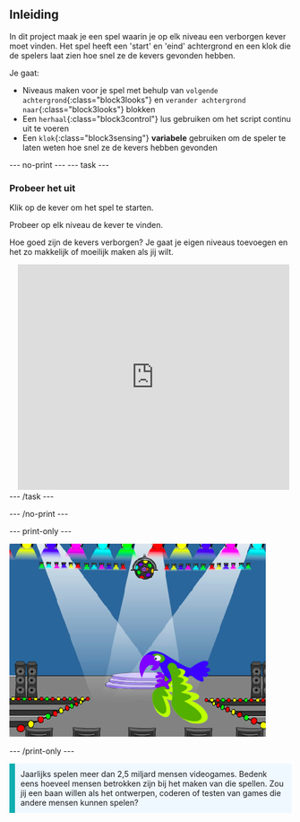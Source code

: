 ## Inleiding

In dit project maak je een spel waarin je op elk niveau een verborgen kever moet vinden. Het spel heeft een 'start' en 'eind' achtergrond en een klok die de spelers laat zien hoe snel ze de kevers gevonden hebben.

Je gaat:
+ Niveaus maken voor je spel met behulp van `volgende achtergrond`{:class="block3looks"} en `verander achtergrond naar`{:class="block3looks"} blokken
+ Een `herhaal`{:class="block3control"} lus gebruiken om het script continu uit te voeren
+ Een `klok`{:class="block3sensing"} **variabele** gebruiken om de speler te laten weten hoe snel ze de kevers hebben gevonden

--- no-print ---
--- task --- 
### Probeer het uit
<div style="display: flex; flex-wrap: wrap">
<div style="flex-basis: 200px; flex-grow: 1">  
Klik op de kever om het spel te starten.

Probeer op elk niveau de kever te vinden.

Hoe goed zijn de kevers verborgen? Je gaat je eigen niveaus toevoegen en het zo makkelijk of moeilijk maken als jij wilt.

</div>
<div class="scratch-preview" style="margin-left: 15px;">
  <iframe allowtransparency="true" width="485" height="402" src="https://scratch.mit.edu/projects/embed/600272350/?autostart=false" frameborder="0"></iframe>
</div>
</div>
--- /task ---

--- /no-print ---

--- print-only ---

![Het voltooide project.](images/showcase_static.png)

--- /print-only ---

<p style="border-left: solid; border-width:10px; border-color: #0faeb0; background-color: aliceblue; padding: 10px;">
Jaarlijks spelen meer dan 2,5 miljard mensen videogames. Bedenk eens hoeveel mensen betrokken zijn bij het maken van die spellen. Zou jij een baan willen als het ontwerpen, coderen of testen van games die andere mensen kunnen spelen? 
</p>
